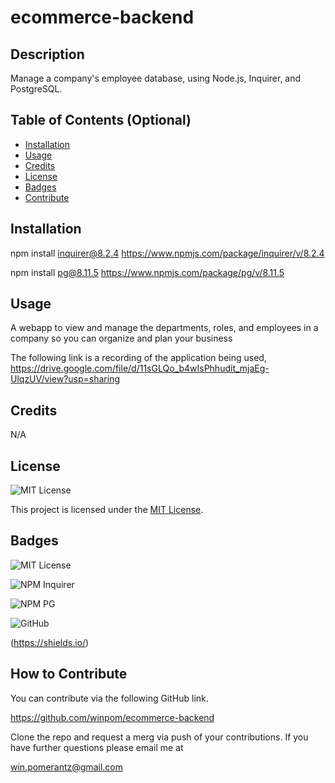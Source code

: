 # ecommerce-backend

## Description

Manage a company's employee database, using Node.js, Inquirer, and PostgreSQL.

## Table of Contents (Optional)

- [Installation](#installation)
- [Usage](#usage)
- [Credits](#credits)
- [License](#license)
- [Badges](#badges)
- [Contribute](#how-to-contribute)


## Installation

npm install inquirer@8.2.4
https://www.npmjs.com/package/inquirer/v/8.2.4

npm install pg@8.11.5
https://www.npmjs.com/package/pg/v/8.11.5

## Usage

A webapp to view and manage the departments, roles, and employees in a company
so you can organize and plan your business

The following link is a recording of the application being used,
https://drive.google.com/file/d/11sGLQo_b4wIsPhhudit_mjaEg-UlqzUV/view?usp=sharing

## Credits

N/A

## License

![MIT License](https://img.shields.io/badge/License-MIT-purple)

This project is licensed under the [MIT License](LICENSE).


## Badges

![MIT License](https://img.shields.io/badge/License-MIT-darkgreen)

![NPM Inquirer](https://img.shields.io/badge/NPM-INQUIRER-darkblue)

![NPM PG](https://img.shields.io/badge/NPM-PG-lightblue)

![GitHub](https://img.shields.io/badge/GitHub-black)

(https://shields.io/)

## How to Contribute

You can contribute via the following GitHub link.

https://github.com/winpom/ecommerce-backend 

Clone the repo and request a merg via push of your contributions. If you have further questions please email me at 

win.pomerantz@gmail.com
